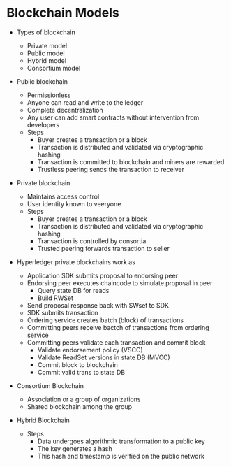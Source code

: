 # Blockchain Models

- Types of blockchain
  - Private model
  - Public model
  - Hybrid model
  - Consortium model

- Public blockchain
  - Permissionless
  - Anyone can read and write to the ledger
  - Complete decentralization
  - Any user can add smart contracts without intervention from developers
  - Steps
    - Buyer creates a transaction or a block
    - Transaction is distributed and validated via cryptographic hashing
    - Transaction is committed to blockchain and miners are rewarded
    - Trustless peering sends the transaction to receiver

- Private blockchain
  - Maintains access control
  - User identity known to veeryone
  - Steps
    - Buyer creates a transaction or a block
    - Transaction is distributed and validated via cryptographic hashing
    - Transaction is controlled by consortia
    - Trusted peering forwards transaction to seller

- Hyperledger private blockchains work as
  - Application SDK submits proposal to endorsing peer
  - Endorsing peer executes chaincode to simulate proposal in peer
    - Query state DB for reads
    - Build RWSet
  - Send proposal response back with SWset to SDK
  - SDK submits transaction
  - Ordering service creates batch (block) of transactions
  - Committing peers receive bactch of transactions from ordering service
  - Committing peers validate each transaction and commit block
    - Validate endorsement policy (VSCC)
    - Validate ReadSet versions in state DB (MVCC)
    - Commit block to blockchain
    - Commit valid trans to state DB

- Consortium Blockchain
  - Association or a group of organizations
  - Shared blockchain among the group

- Hybrid Blockchain
  - Steps
    - Data undergoes algorithmic transformation to a public key
    - The key generates a hash
    - This hash and timestamp is verified on the public network